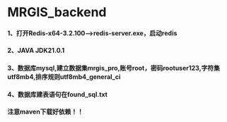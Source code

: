 # MRGIS_backend

#### 1、打开Redis-x64-3.2.100-->redis-server.exe，启动redis

#### 2、JAVA JDK21.0.1

#### 3、数据库mysql,建立数据集mrgis_pro,账号root，密码rootuser123,字符集utf8mb4,排序规则utf8mb4_general_ci

#### 4、数据库建表语句在found_sql.txt

#### 注意maven下载好依赖！！